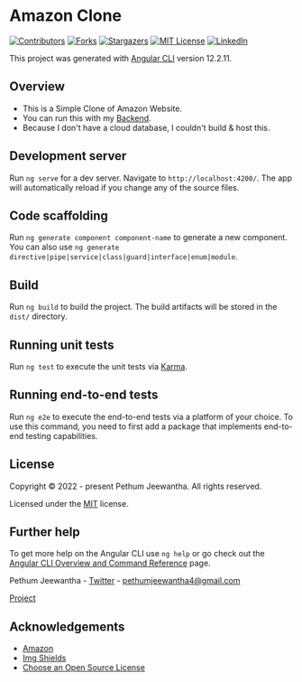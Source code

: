 # Amazon Clone

[![Contributors][contributors-shield]][contributors-url]
[![Forks][forks-shield]][forks-url]
[![Stargazers][stars-shield]][stars-url]
[![MIT License][license-shield]][license-url]
[![LinkedIn][linkedin-shield]][linkedin-url]

This project was generated with [Angular CLI](https://github.com/angular/angular-cli) version 12.2.11.

## Overview

* This is a Simple Clone of Amazon Website.
* You can run this with my [Backend](https://github.com/Pethum-Jeewantha/express-amazon-clone-api).
* Because I don't have a cloud database, I couldn't build & host this.

## Development server

Run `ng serve` for a dev server. Navigate to `http://localhost:4200/`. The app will automatically reload if you change
any of the source files.

## Code scaffolding

Run `ng generate component component-name` to generate a new component. You can also
use `ng generate directive|pipe|service|class|guard|interface|enum|module`.

## Build

Run `ng build` to build the project. The build artifacts will be stored in the `dist/` directory.

## Running unit tests

Run `ng test` to execute the unit tests via [Karma](https://karma-runner.github.io).

## Running end-to-end tests

Run `ng e2e` to execute the end-to-end tests via a platform of your choice. To use this command, you need to first add a
package that implements end-to-end testing capabilities.

## License

Copyright &copy; 2022 - present Pethum Jeewantha. All rights reserved.

Licensed under the [MIT](LICENSE.txt) license.

## Further help

To get more help on the Angular CLI use `ng help` or go check out
the [Angular CLI Overview and Command Reference](https://angular.io/cli) page.

Pethum Jeewantha - [Twitter](https://twitter.com/JeewanthaPethum?s=08) - pethumjeewantha4@gmail.com

[Project](https://github.com/Pethum-Jeewantha/angular-amazon-clone-lite)

## Acknowledgements

* [Amazon](https://www.amazon.com)
* [Img Shields](https://shields.io)
* [Choose an Open Source License](https://choosealicense.com)

[contributors-shield]: https://img.shields.io/github/contributors/Pethum-Jeewantha/angular-amazon-clone-lite.svg?style=for-the-badge

[contributors-url]: https://https://github.com/Pethum-Jeewantha/angular-amazon-clone-lite/graphs/contributors

[forks-shield]: https://img.shields.io/github/forks/Pethum-Jeewantha/angular-amazon-clone-lite.svg?style=for-the-badge

[forks-url]: https://github.com/Pethum-Jeewantha/angular-amazon-clone-lite/network/members

[stars-shield]: https://img.shields.io/github/stars/Pethum-Jeewantha/angular-amazon-clone-lite.svg?style=for-the-badge

[stars-url]: https://https://github.com/Pethum-Jeewantha/angular-amazon-clone-lite/stargazers

[license-shield]: https://img.shields.io/github/license/Pethum-Jeewantha/angular-amazon-clone-lite.svg?style=for-the-badge

[license-url]: https://https://github.com/Pethum-Jeewantha/angular-amazon-clone-lite/blob/master/LICENSE

[linkedin-shield]: https://img.shields.io/badge/-LinkedIn-black.svg?style=for-the-badge&logo=linkedin&colorB=555

[linkedin-url]: https://www.linkedin.com/in/pethum-jeewantha-7b70aa1b1

